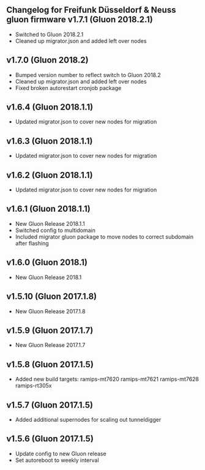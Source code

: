 Changelog for Freifunk Düsseldorf & Neuss gluon firmware
v1.7.1 (Gluon 2018.2.1)
--------------------------------
- Switched to Gluon 2018.2.1
- Cleaned up migrator.json and added left over nodes

v1.7.0 (Gluon 2018.2)
--------------------------------
- Bumped version number to reflect switch to Gluon 2018.2
- Cleaned up migrator.json and added left over nodes
- Fixed broken autorestart cronjob package

v1.6.4 (Gluon 2018.1.1)
--------------------------------
- Updated migrator.json to cover new nodes for migration

v1.6.3 (Gluon 2018.1.1)
--------------------------------
- Updated migrator.json to cover new nodes for migration

v1.6.2 (Gluon 2018.1.1)
--------------------------------
- Updated migrator.json to cover new nodes for migration

v1.6.1 (Gluon 2018.1.1)
--------------------------------
- New Gluon Release 2018.1.1
- Switched config to multidomain
- Included migrator gluon package to move nodes to correct subdomain after flashing

v1.6.0 (Gluon 2018.1)
--------------------------------
- New Gluon Release 2018.1

v1.5.10 (Gluon 2017.1.8)
--------------------------------
- New Gluon Release 2017.1.8

v1.5.9 (Gluon 2017.1.7)
--------------------------------
- New Gluon Release 2017.1.7

v1.5.8 (Gluon 2017.1.5)
--------------------------------
- Added new build targets:
    ramips-mt7620
    ramips-mt7621
    ramips-mt7628
    ramips-rt305x

v1.5.7 (Gluon 2017.1.5)
--------------------------------
- Added additional supernodes for scaling out tunneldigger

v1.5.6 (Gluon 2017.1.5)
--------------------------------
- Update config to new Gluon release
- Set autoreboot to weekly interval

